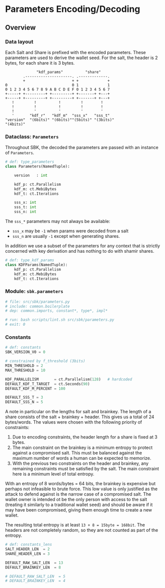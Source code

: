 # Parameters Encoding/Decoding

## Overview

### Data layout

Each Salt and Share is prefixed with the encoded parameters. These
parameters are used to derive the wallet seed. For the salt, the
header is 2 bytes, for each share it is 3 bytes.

```bob
              "kdf_params"          "share"
        .---------------------. .-------------.
        +                     + +             +
0                             0 1             1
0 1 2 3 4 5 6 7 8 9 A B C D E F 0 1 2 3 4 5 6 7
+-----+ +---------+ +---------+ +-------+ +---+
+-----+ +---------+ +---------+ +-------+ +---+
   !         !          !         !        !
   !         !          !         !        !
   !         '          '         '        '
   '       "kdf_r"   "kdf_m"  "sss_x"   "sss_t"
"version"  "(6bits)" "(6bits)""(5bits)" "(3bits)"
"(4bits)"
```


### Dataclass: `Parameters`

Throughout SBK, the decoded the parameters are passed with an instance
of `Parameters`.

```python
# def: type_parameters
class Parameters(NamedTuple):

    version   : int

    kdf_p: ct.Parallelism
    kdf_m: ct.MebiBytes
    kdf_t: ct.Iterations

    sss_x: int
    sss_t: int
    sss_n: int
```

The `sss_*` parameters may not always be available:
- `sss_x` may be `-1` when params were decoded from a salt
- `sss_n` are usually `-1` except when generating shares.

In addition we use a subset of the parameters for any context that is
strictly concerned with key derivation and has nothing to do with
shamir shares.

```python
# def: type_kdf_params
class KDFParams(NamedTuple):
    kdf_p: ct.Parallelism
    kdf_m: ct.MebiBytes
    kdf_t: ct.Iterations
```


### Module: `sbk.parameters`

```python
# file: src/sbk/parameters.py
# include: common.boilerplate
# dep: common.imports, constant*, type*, impl*
```

```bash
# run: bash scripts/lint.sh src/sbk/parameters.py
# exit: 0
```


### Constants

```python
# def: constants
SBK_VERSION_V0 = 0

# constrained by f_threshold (3bits)
MIN_THRESHOLD = 2
MAX_THRESHOLD = 10

KDF_PARALLELISM       = ct.Parallelism(128)   # hardcoded
DEFAULT_KDF_T_TARGET  = ct.Seconds(90)
DEFAULT_KDF_M_PERCENT = 100

DEFAULT_SSS_T = 3
DEFAULT_SSS_N = 5
```

A note in particular on the lengths for salt and brainkey. The length
of a share consists of the salt + brainkey + header. This gives us a
total of 24 bytes/words. The values were chosen with the following
priority of constraints:

1. Due to encoding constraints, the header length for a share is fixed
   at 3 bytes.
2. The main constraint on the brainkey is a minimum entropy to protect
   against a compromised salt. This must be balanced against the
   maximum number of words a human can be expected to memorize.
3. With the previous two constraints on the header and brainkey, any
   remaining constraints must be satisfied by the salt. The main
   constraint here is a minimum level of total entropy.

With an entropy of 8 words/bytes = 64 bits, the brainkey is expensive
but perhaps not infeasible to brute force. This low value is only
justified as the attack to defend against is the narrow case of a
compromised salt. The wallet owner is intended ot be the only person
with access to the salt (treating it similarly to a traditional wallet
seed) and should be aware if it may have been compromised, giving them
enough time to create a new wallet.

The resulting total entropy is at least `13 + 8 = 15byte = 168bit`.
The headers are not completely random, so they are not counted as
part of the entropy.

```python
# def: constants_lens
SALT_HEADER_LEN  = 2
SHARE_HEADER_LEN = 3

DEFAULT_RAW_SALT_LEN  = 13
DEFAULT_BRAINKEY_LEN  = 8

# DEFAULT_RAW_SALT_LEN  = 5
# DEFAULT_BRAINKEY_LEN  = 4
```
